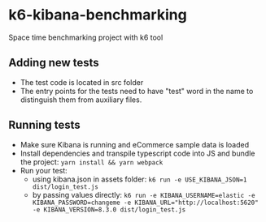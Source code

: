 # k6-kibana-benchmarking
Space time benchmarking project with k6 tool

## Adding new tests
 - The test code is located in src folder
 - The entry points for the tests need to have "test" word in the name to distinguish them from auxiliary files.

## Running tests
 - Make sure Kibana is running and eCommerce sample data is loaded
 - Install dependencies and transpile typescript code into JS and bundle the project: `yarn install && yarn webpack`
 - Run your test:
    - using kibana.json in assets folder: `k6 run -e USE_KIBANA_JSON=1 dist/login_test.js`
    - by passing values directly: `k6 run -e KIBANA_USERNAME=elastic -e KIBANA_PASSWORD=changeme -e KIBANA_URL="http://localhost:5620" -e KIBANA_VERSION=8.3.0 dist/login_test.js`
